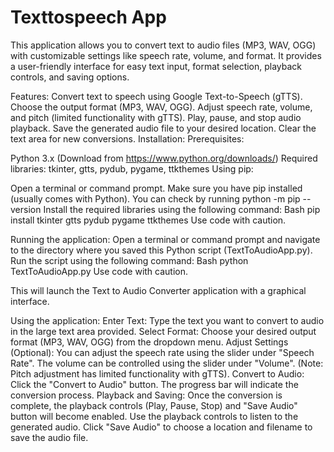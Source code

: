 # Texttospeech App
This application allows you to convert text to audio files (MP3, WAV, OGG) with customizable settings like speech rate, volume, and format. It provides a user-friendly interface for easy text input, format selection, playback controls, and saving options.

Features:
Convert text to speech using Google Text-to-Speech (gTTS).
Choose the output format (MP3, WAV, OGG).
Adjust speech rate, volume, and pitch (limited functionality with gTTS).
Play, pause, and stop audio playback.
Save the generated audio file to your desired location.
Clear the text area for new conversions.
Installation:
Prerequisites:

Python 3.x (Download from https://www.python.org/downloads/)
Required libraries: tkinter, gtts, pydub, pygame, ttkthemes
Using pip:

Open a terminal or command prompt.
Make sure you have pip installed (usually comes with Python). You can check by running python -m pip --version
Install the required libraries using the following command:
Bash
pip install tkinter gtts pydub pygame ttkthemes
Use code with caution.

Running the application:
Open a terminal or command prompt and navigate to the directory where you saved this Python script (TextToAudioApp.py).
Run the script using the following command:
Bash
python TextToAudioApp.py
Use code with caution.

This will launch the Text to Audio Converter application with a graphical interface.

Using the application:
Enter Text: Type the text you want to convert to audio in the large text area provided.
Select Format: Choose your desired output format (MP3, WAV, OGG) from the dropdown menu.
Adjust Settings (Optional):
You can adjust the speech rate using the slider under "Speech Rate".
The volume can be controlled using the slider under "Volume". (Note: Pitch adjustment has limited functionality with gTTS).
Convert to Audio: Click the "Convert to Audio" button. The progress bar will indicate the conversion process.
Playback and Saving:
Once the conversion is complete, the playback controls (Play, Pause, Stop) and "Save Audio" button will become enabled.
Use the playback controls to listen to the generated audio.
Click "Save Audio" to choose a location and filename to save the audio file.
